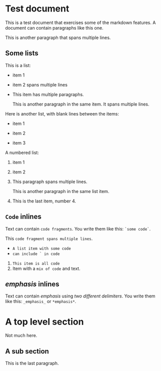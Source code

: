Test document
=============
This is a test document that exercises some of the markdown features. A document can contain paragraphs like this one.

This is another paragraph
that spans multiple lines.

Some lists
----------
This is a list:

* item 1
* item 2
spans multiple lines
* This item has multiple paragraphs.

    This is another paragraph in the same item.
It spans multiple lines.

Here is another list, with blank lines between the items:

- item 1

+ item 2

* item 3

A numbered list:

1. item 1
2. item 2
3. This paragraph
    spans multiple lines.

    This is another paragraph in the same list item.
4. This is the last item, number 4.

`Code` inlines
--------------

Text can contain `code fragments`. You write them like this: `` `some code` ``.

This `code fragment
spans multiple lines`.

* `A list item with some code`
* ``can include ` in code``

1. `This item is all code`
2. Item with a `mix of code` and text.

_emphasis_ inlines
------------------

Text can contain _emphasis_ using *two different delimiters*. You write them like this: `_emphasis_` or `*emphasis*`.

A top level section
===================
Not much here.

A sub section
-------------
This is the last paragraph.
